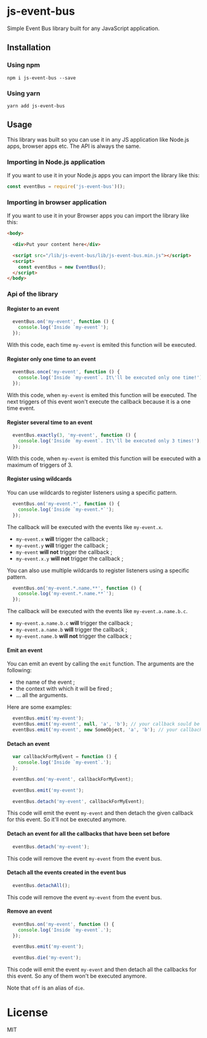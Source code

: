 # js-event-bus
Simple Event Bus library built for any JavaScript application.

## Installation

### Using npm
```
npm i js-event-bus --save
```

### Using yarn
```
yarn add js-event-bus
```

## Usage
This library was built so you can use it in any JS application like Node.js apps, browser apps etc. The API is always the same.

### Importing in Node.js application
If you want to use it in your Node.js apps you can import the library like this:

```js
const eventBus = require('js-event-bus')();
```

### Importing in browser application
If you want to use it in your Browser apps you can import the library like this:

```html
<body>

  <div>Put your content here</div>

  <script src="/lib/js-event-bus/lib/js-event-bus.min.js"></script>
  <script>
    const eventBus = new EventBus();
  </script>
</body>
```

### Api of the library

#### Register to an event
```js
  eventBus.on('my-event', function () {
    console.log('Inside `my-event`');
  });
```
With this code, each time `my-event` is emited this function will be executed.

#### Register only one time to an event
```js
  eventBus.once('my-event', function () {
    console.log('Inside `my-event`. It\'ll be executed only one time!');
  });
```
With this code, when `my-event` is emited this function will be executed. The next triggers of this event won't execute the callback because it is a one time event.

#### Register several time to an event
```js
  eventBus.exactly(3, 'my-event', function () {
    console.log('Inside `my-event`. It\'ll be executed only 3 times!');
  });
```
With this code, when `my-event` is emited this function will be executed with a maximum of triggers of 3.

#### Register using wildcards
You can use wildcards to register listeners using a specific pattern.

```js
  eventBus.on('my-event.*', function () {
    console.log('Inside `my-event.*`');
  });
```
The callback will be executed with the events like `my-event.x`.

* `my-event.x` **will** trigger the callback ;
* `my-event.y` **will** trigger the callback ;
* `my-event` **will not** trigger the callback ;
* `my-event.x.y` **will not** trigger the callback ;

You can also use multiple wildcards to register listeners using a specific pattern.

```js
  eventBus.on('my-event.*.name.**', function () {
    console.log('my-event.*.name.**`');
  });
```
The callback will be executed with the events like `my-event.a.name.b.c`.

* `my-event.a.name.b.c` **will** trigger the callback ;
* `my-event.a.name.b` **will** trigger the callback ;
* `my-event.name.b` **will not** trigger the callback ;


#### Emit an event
You can emit an event by calling the `emit` function. The arguments are the following:

- the name of the event ;
- the context with which it will be fired ;
- ... all the arguments.

Here are some examples:

```js
  eventBus.emit('my-event');
  eventBus.emit('my-event', null, 'a', 'b'); // your callback sould be function (a, b) { ... }
  eventBus.emit('my-event', new SomeObject, 'a', 'b'); // your callback sould be function (a, b) { ... } and `this` will be set to the context of `SomeObject`
```

#### Detach an event
```js
  var callbackForMyEvent = function () {
    console.log('Inside `my-event`.');
  };

  eventBus.on('my-event', callbackForMyEvent);

  eventBus.emit('my-event');

  eventBus.detach('my-event', callbackForMyEvent);
```
This code will emit the event `my-event` and then detach the given callback for this event. So it'll not be executed anymore.

#### Detach an event for all the callbacks that have been set before
```js
  eventBus.detach('my-event');
```
This code will remove the event `my-event` from the event bus.

#### Detach all the events  created in the event bus
```js
  eventBus.detachAll();
```
This code will remove the event `my-event` from the event bus.

#### Remove an event
```js
  eventBus.on('my-event', function () {
    console.log('Inside `my-event`.');
  });

  eventBus.emit('my-event');

  eventBus.die('my-event');
```
This code will emit the event `my-event` and then detach all the callbacks for this event. So any of them won't be executed anymore.

Note that `off` is an alias of `die`.

# License
MIT
